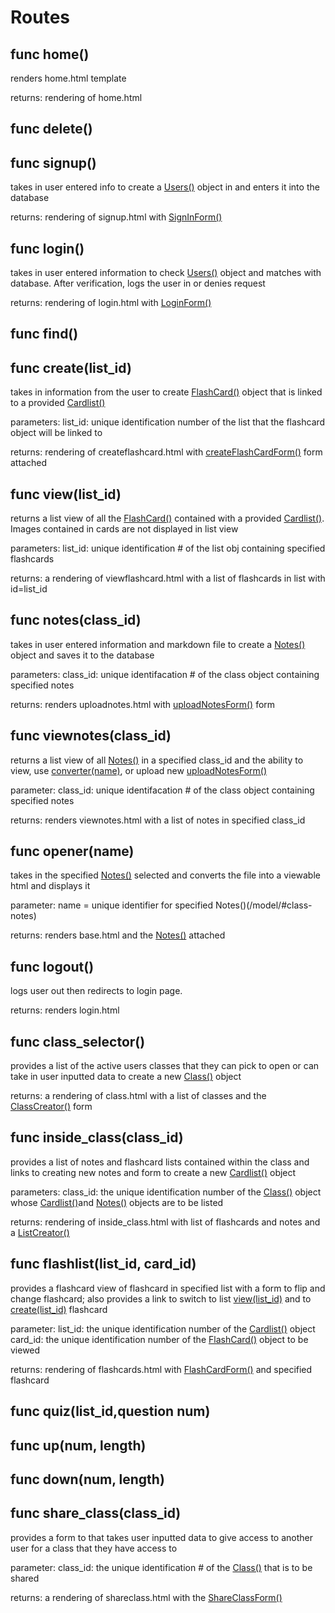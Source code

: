 # Routes

## func home()

renders home.html template
	
returns:
	rendering of home.html

## func delete()

## func signup()

takes in user entered info to create a [Users()](/model/#class-user) object in and enters it into the database
	
returns: rendering of signup.html with [SignInForm()](/forms/#class-signinform) <br>

## func login()

takes in user entered information to check [Users()](/model/#class-user) object and matches with database. After verification, logs the user in or denies request

returns: rendering of login.html with [LoginForm()](/forms/#class-loginform)

## func find()

## func create(list_id)

takes in information from the user to create [FlashCard()](/model/#class-flashcard) object that is linked to a provided [Cardlist()](/model/#class-cardlist)
	
parameters:
		list_id: unique identification number of the list that the flashcard object will be linked to
			
returns:
		rendering of createflashcard.html with [createFlashCardForm()](/forms/#class-createflashcardform) form attached

## func view(list_id)

returns a list view of all the  [FlashCard()](/model/#class-flashcard) contained with a provided [Cardlist()](/model/#class-cardlist). Images contained in cards are not displayed in list view
	
parameters:
		list_id: unique identification # of the list obj containing specified flashcards
			
returns:
		a rendering of viewflashcard.html with a list of flashcards in list with id=list_id

## func notes(class_id)

takes in user entered information and markdown file to create a [Notes()](/models/#class-notes) object and saves it to the database

parameters:
		class_id: unique identifacation # of the class object containing specified notes

returns: renders uploadnotes.html with [uploadNotesForm()](/forms/#class-uploadNotesForm) form 


## func viewnotes(class_id)

returns a list view of all [Notes()](/model/#class-notes) in a specified class_id and the ability to view, use [converter(name)](/routes/#func-convertername), or upload new [uploadNotesForm()](/forms/#class-uploadNotesForm)

parameter:
		class_id: unique identifacation # of the class object containing specified notes

returns: renders viewnotes.html with a list of notes in specified class_id

## func opener(name)

takes in the specified [Notes()](/model/#class-notes) selected and converts the file into a viewable html and displays it

parameter:
		name = unique identifier for specified Notes()(/model/#class-notes)

returns: renders base.html and the [Notes()](/model/#class-notes) attached

## func logout()

logs user out then redirects to login page.

returns: renders login.html 

## func class_selector()

provides a list of the active users classes that they can pick to open or can take in user inputted data to create a new [Class()](/model/#class-class) object
	
returns:
a rendering of class.html with a list of classes and the [ClassCreator()](/forms/#class-classcreators) form

## func inside_class(class_id)

provides a list of notes and flashcard lists contained within the class and links to creating new notes and form to create a new [Cardlist()](/model/#class-cardlist) object

parameters:
		class_id: the unique identification number of the [Class()](/model/#class-class) object whose [Cardlist()](/model/#class-cardlist)and [Notes()](/model/#class-notes)  objects are to be listed
		
returns:
		rendering of inside_class.html with list of flashcards and notes and a [ListCreator()](/forms/#class-listcreator)


## func flashlist(list_id, card_id)

provides a flashcard view of flashcard in specified list with a form to flip and change flashcard; also provides a link to switch to list [view(list_id)](/routes/#func-viewlist_id) and to [create(list_id)](/routes/#func-createlist_id) flashcard

parameter:
		list_id: the unique identification number of the [Cardlist()](/model/#class-cardlist) object 
		card_id: the unique identification number of the [FlashCard()](/model/#class-flashcard) object to be viewed
		
returns:
		rendering of flashcards.html with [FlashCardForm()](/forms/#class-flashcardform) and specified flashcard

## func quiz(list_id,question num)

## func up(num, length)

## func down(num, length)

## func share_class(class_id)

provides a form to that takes user inputted data to give access to another user for a class that they have access to 

parameter:
		class_id: the unique identification # of the [Class()](/model/#class-class) that is to be shared 
		
returns: 
		a rendering of shareclass.html with  the [ShareClassForm()](/forms/#class-shareclassform)